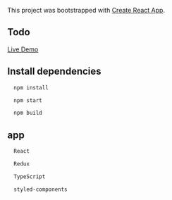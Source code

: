 This project was bootstrapped with [Create React App](https://github.com/facebook/create-react-app).

## Todo

[Live Demo](https://nookyz.github.io/todo-ts/)

## Install dependencies
```bash
  npm install

  npm start

  npm build
```

## app
```bash
  React

  Redux

  TypeScript

  styled-components
```
